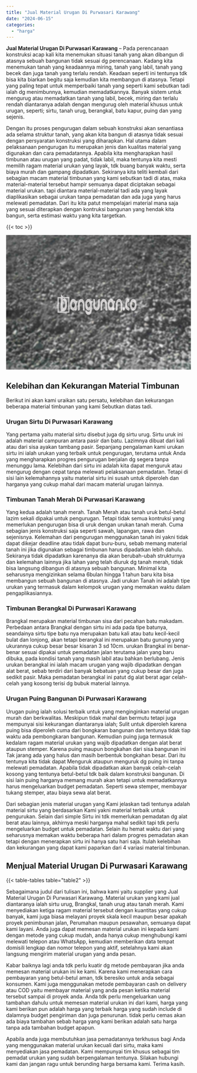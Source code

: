 ```yaml
---
title: "Jual Material Urugan Di Purwasari Karawang"
date: "2024-06-15"
categories: 
  - "harga"
---
```


**Jual Material Urugan Di Purwasari Karawang** – Pada perencanaan konstruksi acap kali kita menemukan situasi tanah yang akan dibangun di atasnya sebuah bangunan tidak sesuai dg perencanaan. Kadang kita menemukan tanah yang keadaannya miring, tanah yang labil, tanah yang becek dan juga tanah yang terlalu rendah. Keadaan seperti ini tentunya tdk bisa kita biarkan begitu saja kemudian kita membangun di atasnya. Tetapi yang paling tepat untuk memperbaiki tanah yang seperti kami sebutkan tadi ialah dg menimbunnya, kemudian memadatkannya. Banyak sistem untuk mengurug atau memadatkan tanah yang labil, becek, miring dan terlalu rendah diantaranya adalah dengan mengurug oleh material khusus untuk urugan, seperti; sirtu, tanah urug, berangkal, batu kapur, puing dan yang sejenis.

Dengan itu proses pengurugan dalam sebuah konstruksi akan senantiasa ada selama struktur tanah, yang akan kita bangun di atasnya tidak sesuai dengan persyaratan konstruksi yang diharapkan. Hal utama dalam pelaksanaan pengurugan itu merupakan jenis dan kualitas material yang digunakan dan cara pemadatannya. Apabila kita mengharapkan hasil timbunan atau urugan yang padat, tidak labil, maka tentunya kita mesti memilih ragam material urukan yang layak, tdk buang banyak waktu, serta biaya murah dan gampang dipadatkan. Sekiranya kita teliti kembali dari sebagian macam material timbunan yang kami sebutkan tadi di atas, maka material-material tersebut hampir semuanya dapat diciptakan sebagai material urukan. tapi diantara material-material tadi ada yang layak diaplikasikan sebagai urukan tanpa pemadatan dan ada juga yang harus melewati pemadatan. Dari itu kita patut mempelajari material mana saja yang sesuai diterapkan dengan kontruksi bangunan yang hendak kita bangun, serta estimasi waktu yang kita targetkan.

{{< toc >}}

![Jual Material Urugan Di Purwasari Karawang](/images/jual-urugan-11.png)

## Kelebihan dan Kekurangan Material Timbunan

Berikut ini akan kami uraikan satu persatu, kelebihan dan kekurangan beberapa material timbunan yang kami Sebutkan diatas tadi.

### Urugan Sirtu Di Purwasari Karawang

Yang pertama yaitu material sirtu disebut juga dg sirtu urug. Sirtu uruk ini adalah material campuran antara pasir dan batu. Lazimnya dibuat dari kali atau dari sisa ayakan tambang pasir. Sepanjang pengalaman kami urukan sirtu ini ialah urukan yang terbaik untuk pengurugan, terutama untuk Anda yang mengharapkan progres pengurugan berjalan dg segera tanpa menunggu lama. Kelebihan dari sirtu ini adalah kita dapat menguruk atau mengurug dengan cepat tanpa melewati pelaksanaan pemadatan. Tetapi di sisi lain kelemahannya yaitu material sirtu ini susah untuk diperoleh dan harganya yang cukup mahal dari macam material urugan lainnya.

### Timbunan Tanah Merah Di Purwasari Karawang

Yang kedua adalah tanah merah. Tanah Merah atau tanah uruk betul-betul lazim sekali dipakai untuk pengurugan. Tetapi tidak semua kontruksi yang memerlukan pengurugan bisa di uruk dengan urukan tanah merah. Cuma sebagian jenis konstruksi saja seperti sawah, lapangan, rawa dan sejenisnya. Kelemahan dari pengurugan menggunakan tanah ini yakni tidak dapat dikejar deadline atau tidak dapat buru-buru, sebab memang material tanah ini jika digunakan sebagai timbunan harus dipadatkan lebih dahulu. Sekiranya tidak dipadatkan karenanya dia akan berubah-ubah strukturnya dan kelemahan lainnya jika lahan yang telah diuruk dg tanah merah, tidak bisa langsung dibangun di atasnya sebuah bangunan. Minimal kita seharusnya mengizinkan selama 6bulan hingga 1 tahun baru kita bisa membangun sebuah bangunan di atasnya. Jadi urukan Tanah ini adalah tipe urukan yang termasuk dalam kelompok urugan yang memakan waktu dalam pengaplikasiannya.

### Timbunan Berangkal Di Purwasari Karawang

Brangkal merupakan material timbunan sisa dari pecahan batu makadam. Perbedaan antara Brangkal dengan sirtu ini ada pada tipe batunya, seandainya sirtu tipe batu nya merupakan batu kali atau batu kecil-kecil bulat dan lonjong, akan tetapi berangkal ini merupakan batu gunung yang ukurannya cukup besar besar kisaran 3 sd 10cm. urukan Brangkal ini benar-benar sesuai dipakai untuk pemadatan jalan terutama jalan yang baru dibuka, pada kondisi tanah yang masih labil atau bahkan berlubang. Jenis urukan berangkal ini ialah macam urugan yang wajib dipadatkan dengan alat berat, sebab terdiri dari banyak bebatuan yang cukup besar dan juga sedikit pasir. Maka pemadatan berangkal ini patut dg alat berat agar celah-celah yang kosong terisi dg bubuk material lainnya.

### Urugan Puing Bangunan Di Purwasari Karawang

Urugan puing ialah solusi terbaik untuk yang menginginkan material urugan murah dan berkwalitas. Meskipun tidak mahal dan bermutu tetapi juga mempunyai sisi kekurangan diantaranya ialah; Sulit untuk diperoleh karena puing bisa diperoleh cuma dari bongkaran bangunan dan tentunya tidak tiap waktu ada pembongkaran bangunan. Kemudian puing juga termasuk kedalam ragam material urukan yang wajib dipadatkan dengan alat berat ataupun stemper. Karena puing maupun bongkahan dari sisa bangunan ini Tak jarang ada yang halus dan masih berbentuk bongkahan besar. Dari itu tentunya kita tidak dapat Menguruk ataupun menguruk dg puing ini tanpa melewati pemadatan. Apabila tidak dipadatkan akan banyak celah-celah kosong yang tentunya betul-betul tdk baik dalam konstruksi bangunan. Di sisi lain puing harganya memang murah akan tetapi untuk memadatkannya harus mengeluarkan budget pemadatan. Seperti sewa stemper, membayar tukang stemper, atau biaya sewa alat berat.

Dari sebagian jenis material urugan yang Kami jelaskan tadi tentunya adalah material sirtu yang berdasarkan Kami yakni material terbaik untuk pengurukan. Selain dari simple Sirtu ini tdk memerlukan pemadatan dg alat berat atau lainnya, akhirnya meski harganya mahal sedikit tapi tdk perlu mengeluarkan budget untuk pemadatan. Selain itu hemat waktu dari yang seharusnya memakan waktu beberapa hari dalam progres pemadatan akan tetapi dengan menerapkan sirtu ini hanya satu hari saja. Itulah kelebihan dan kekurangan yang dapat kami paparkan dari 4 variasi material timbunan.

## Menjual Material Urugan Di Purwasari Karawang

{{< table-tables table="table2" >}}

Sebagaimana judul dari tulisan ini, bahwa kami yaitu supplier yang Jual Material Urugan Di Purwasari Karawang. Material urukan yang kami jual diantaranya ialah sirtu urug, Brangkal, tanah urug atau tanah merah. Kami menyediakan ketiga ragam material tersebut dengan kuantitas yang cukup banyak, kami juga biasa melayani proyek skala kecil maupun besar apakah proyek penimbunan jalan, Perumahan maupun pesawahan, semuanya dapat kami layani. Anda juga dapat memesan material urukan ini kepada kami dengan metode yang cukup mudah, anda hanya cukup menghubungi kami melewati telepon atau WhatsApp, kemudian memberikan data tempat domisili lengkap dan nomor telepon yang aktif, setelahnya kami akan langsung mengirim material urugan yang anda pesan.

Kabar baiknya lagi anda tdk perlu kuatir dg metode pembayaran jika anda memesan material urukan ini ke kami. Karena kami menerapkan cara pembayaran yang betul-betul aman, tdk beresiko untuk anda sebagai konsumen. Kami juga menggunakan metode pembayaran cash on delivery atau COD yaitu membayar material yang anda pesan ketika material tersebut sampai di proyek anda. Anda tdk perlu mengeluarkan uang tambahan dahulu untuk memesan material urukan ini dari kami, harga yang kami berikan pun adalah harga yang terbaik harga yang sudah include di dalamnya budget pengiriman dan juga penurunan. tidak perlu cemas akan ada biaya tambahan sebab harga yang kami berikan adalah satu harga tanpa ada tambahan budget apapun.

Apabila anda juga membutuhkan jasa pemadatannya terkhusus bagi Anda yang menggunakan material urukan kecuali dari sirtu, maka kami menyediakan jasa pemadatan. Kami mempunyai tim khusus sebagai tim pemadat urukan yang sudah berpengalaman tentunya. Silakan hubungi kami dan jangan ragu untuk berunding harga bersama kami. Terima kasih.
